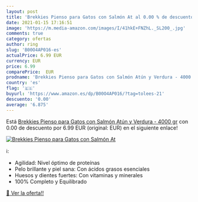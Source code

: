 ```yaml
---
layout: post
title: 'Brekkies Pienso para Gatos con Salmón At al 0.00 % de descuento'
date: 2021-01-15 17:16:51
image: 'https://m.media-amazon.com/images/I/41hkE+FNZhL._SL200_.jpg'
comments: true
category: ofertas
author: ring
slug: 'B00O4AP016-es'
actualPrice: 6.99 EUR
currency: EUR
price: 6.99
comparePrice:  EUR
prodname: 'Brekkies Pienso para Gatos con Salmón Atún y Verdura - 4000 gr'
country: 'es'
flag: '🇪🇸'
buyurl: 'https://www.amazon.es/dp/B00O4AP016/?tag=tolees-21'
descuento: '0.00'
average: '6.875'
---
```


Está [Brekkies Pienso para Gatos con Salmón Atún y Verdura - 4000 gr](https://www.amazon.es/dp/B00O4AP016/?tag=tolees-21) con 0.00 de descuento por 6.99 EUR (original:  EUR) en el siguiente enlace!

[![Brekkies Pienso para Gatos con Salmón At](https://m.media-amazon.com/images/I/41hkE+FNZhL._SL200_.jpg)](https://www.amazon.es/dp/B00O4AP016/?tag=tolees-21)

ℹ️:

- Agilidad: Nivel óptimo de proteínas
- Pelo brillante y piel sana: Con ácidos grasos esenciales
- Huesos y dientes fuertes: Con vitaminas y minerales
- 100% Completo y Equilibrado

[🛒 Ver la oferta!!](https://www.amazon.es/dp/B00O4AP016/?tag=tolees-21)
